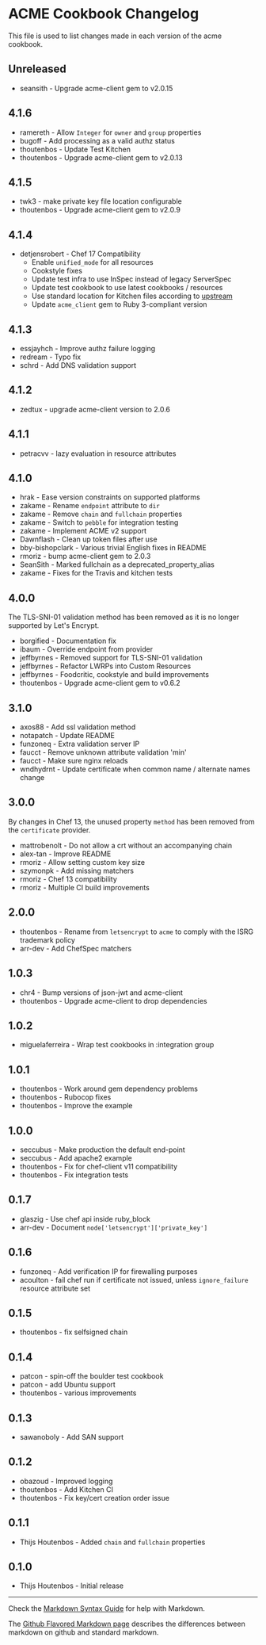 ACME Cookbook Changelog
==============

This file is used to list changes made in each version of the acme cookbook.

Unreleased
----------
- seansith - Upgrade acme-client gem to v2.0.15

4.1.6
----------
- ramereth - Allow `Integer` for `owner` and `group` properties
- bugoff - Add processing as a valid authz status
- thoutenbos - Update Test Kitchen
- thoutenbos - Upgrade acme-client gem to v2.0.13

4.1.5
----------
- twk3 - make private key file location configurable
- thoutenbos - Upgrade acme-client gem to v2.0.9

4.1.4
----------
- detjensrobert - Chef 17 Compatibility
  - Enable `unified_mode` for all resources
  - Cookstyle fixes
  - Update test infra to use InSpec instead of legacy ServerSpec
  - Update test cookbook to use latest cookbooks / resources
  - Use standard location for Kitchen files according to [upstream](https://kitchen.ci/docs/getting-started/kitchen-yml/)
  - Update `acme_client` gem to Ruby 3-compliant version

4.1.3
-----
- essjayhch - Improve authz failure logging
- redream - Typo fix
- schrd - Add DNS validation support

4.1.2
-----
- zedtux - upgrade acme-client version to 2.0.6

4.1.1
-----
- petracvv - lazy evaluation in resource attributes

4.1.0
-----
- hrak - Ease version constraints on supported platforms
- zakame - Rename `endpoint` attribute to `dir`
- zakame - Remove `chain` and `fullchain` properties
- zakame - Switch to `pebble` for integration testing
- zakame - Implement ACME v2 support
- Dawnflash - Clean up token files after use
- bby-bishopclark - Various trivial English fixes in README
- rmoriz - bump acme-client gem to 2.0.3
- SeanSith - Marked fullchain as a deprecated_property_alias
- zakame - Fixes for the Travis and kitchen tests

4.0.0
-----
The TLS-SNI-01 validation method has been removed as it is no longer supported by Let's Encrypt.

- borgified - Documentation fix
- ibaum - Override endpoint from provider
- jeffbyrnes - Removed support for TLS-SNI-01 validation
- jeffbyrnes - Refactor LWRPs into Custom Resources
- jeffbyrnes - Foodcritic, cookstyle and build improvements
- thoutenbos - Upgrade acme-client gem to v0.6.2

3.1.0
-----
- axos88 - Add ssl validation method
- notapatch - Update README
- funzoneq - Extra validation server IP
- faucct - Remove unknown attribute validation 'min'
- faucct - Make sure nginx reloads
- wndhydrnt - Update certificate when common name / alternate names change

3.0.0
-----
By changes in Chef 13, the unused property `method` has been removed from the `certificate` provider.

- mattrobenolt - Do not allow a crt without an accompanying chain
- alex-tan - Improve README
- rmoriz - Allow setting custom key size
- szymonpk - Add missing matchers
- rmoriz - Chef 13 compatibility
- rmoriz - Multiple CI build improvements

2.0.0
-----
- thoutenbos - Rename from `letsencrypt` to `acme` to comply with the ISRG trademark policy
- arr-dev - Add ChefSpec matchers

1.0.3
-----
- chr4 - Bump versions of json-jwt and acme-client
- thoutenbos - Upgrade acme-client to drop dependencies

1.0.2
-----
- miguelaferreira - Wrap test cookbooks in :integration group

1.0.1
-----
- thoutenbos - Work around gem dependency problems
- thoutenbos - Rubocop fixes
- thoutenbos - Improve the example

1.0.0
-----
- seccubus - Make production the default end-point
- seccubus - Add apache2 example
- thoutenbos - Fix for chef-client v11 compatibility
- thoutenbos - Fix integration tests

0.1.7
-----
- glaszig - Use chef api inside ruby_block
- arr-dev - Document `node['letsencrypt']['private_key']`

0.1.6
-----
- funzoneq - Add verification IP for firewalling purposes
- acoulton - fail chef run if certificate not issued, unless `ignore_failure` resource attribute set

0.1.5
-----
- thoutenbos - fix selfsigned chain

0.1.4
-----
- patcon - spin-off the boulder test cookbook
- patcon - add Ubuntu support
- thoutenbos - various improvements

0.1.3
-----
- sawanoboly - Add SAN support

0.1.2
-----
- obazoud - Improved logging
- thoutenbos - Add Kitchen CI
- thoutenbos - Fix key/cert creation order issue

0.1.1
-----
- Thijs Houtenbos - Added `chain` and `fullchain` properties

0.1.0
-----
- Thijs Houtenbos - Initial release

- - -
Check the [Markdown Syntax Guide](http://daringfireball.net/projects/markdown/syntax) for help with Markdown.

The [Github Flavored Markdown page](http://github.github.com/github-flavored-markdown/) describes the differences between markdown on github and standard markdown.
